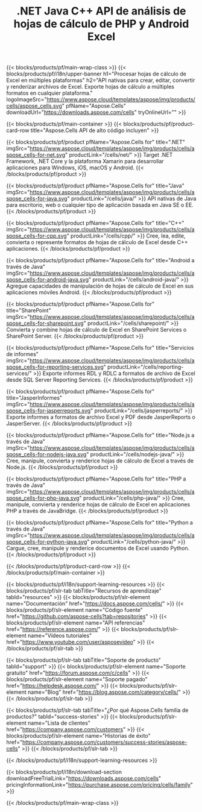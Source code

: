 ﻿---
title: .NET Java C++ API de análisis de hojas de cálculo de PHP y Android Excel 
weight: 10
url: /es/family
description: Bibliotecas para leer, escribir y manipular archivos de Microsoft Excel en .NET Java C++ aplicaciones de Android y SharePoint. Exportar hojas de trabajo en SSRS y JasperReports
---
{{< blocks/products/pf/main-wrap-class >}}
{{< blocks/products/pf/i18n/upper-banner h1="Procesar hojas de cálculo de Excel en múltiples plataformas" h2="API nativas para crear, editar, convertir y renderizar archivos de Excel. Exporte hojas de cálculo a múltiples formatos en cualquier plataforma." logoImageSrc="https://www.aspose.cloud/templates/aspose/img/products/cells/aspose_cells.svg" pfName="Aspose.Cells" downloadUrl="https://downloads.aspose.com/cells" tryOnlineUrl="" >}}

{{< blocks/products/pf/main-container >}}
{{< blocks/products/pf/product-card-row title="Aspose.Cells API de alto código incluyen" >}}

{{< blocks/products/pf/product pfName="Aspose.Cells for" title=".NET" imgSrc="https://www.aspose.cloud/templates/aspose/img/products/cells/aspose_cells-for-net.svg" productLink="/cells/net/" >}}
Target .NET Framework, .NET Core y la plataforma Xamarin para desarrollar aplicaciones para Windows, iOS, macOS y Android.
{{< /blocks/products/pf/product >}}

{{< blocks/products/pf/product pfName="Aspose.Cells for" title="Java" imgSrc="https://www.aspose.cloud/templates/aspose/img/products/cells/aspose_cells-for-java.svg" productLink="/cells/java/" >}}
API nativas de Java para escritorio, web o cualquier tipo de aplicación basada en Java SE o EE.
{{< /blocks/products/pf/product >}}

{{< blocks/products/pf/product pfName="Aspose.Cells for" title="C++" imgSrc="https://www.aspose.cloud/templates/aspose/img/products/cells/aspose_cells-for-cpp.svg" productLink="/cells/cpp/" >}}
Cree, lea, edite, convierta o represente formatos de hojas de cálculo de Excel desde C++ aplicaciones.
{{< /blocks/products/pf/product >}}

{{< blocks/products/pf/product pfName="Aspose.Cells for" title="Android a través de Java" imgSrc="https://www.aspose.cloud/templates/aspose/img/products/cells/aspose_cells-for-android-java.svg" productLink="/cells/android-java/" >}}
Agregue capacidades de manipulación de hojas de cálculo de Excel en sus aplicaciones móviles Android.
{{< /blocks/products/pf/product >}}

{{< blocks/products/pf/product pfName="Aspose.Cells for" title="SharePoint" imgSrc="https://www.aspose.cloud/templates/aspose/img/products/cells/aspose_cells-for-sharepoint.svg" productLink="/cells/sharepoint/" >}}
Convierta y combine hojas de cálculo de Excel en SharePoint Services o SharePoint Server.
{{< /blocks/products/pf/product >}}

{{< blocks/products/pf/product pfName="Aspose.Cells for" title="Servicios de informes" imgSrc="https://www.aspose.cloud/templates/aspose/img/products/cells/aspose_cells-for-reporting-services.svg" productLink="/cells/reporting-services/" >}}
Exporte informes RDL y RDLC a formatos de archivo de Excel desde SQL Server Reporting Services.
{{< /blocks/products/pf/product >}}

{{< blocks/products/pf/product pfName="Aspose.Cells for" title="JasperInformes" imgSrc="https://www.aspose.cloud/templates/aspose/img/products/cells/aspose_cells-for-jasperreports.svg" productLink="/cells/jasperreports/" >}}
Exporte informes a formatos de archivo Excel y PDF desde JasperReports o JasperServer.
{{< /blocks/products/pf/product >}}

{{< blocks/products/pf/product pfName="Aspose.Cells for" title="Node.js a través de Java" imgSrc="https://www.aspose.cloud/templates/aspose/img/products/cells/aspose_cells-for-nodejs-java.svg" productLink="/cells/nodejs-java/" >}}
Cree, manipule, convierta y renderice hojas de cálculo de Excel a través de Node.js.
{{< /blocks/products/pf/product >}}

{{< blocks/products/pf/product pfName="Aspose.Cells for" title="PHP a través de Java" imgSrc="https://www.aspose.cloud/templates/aspose/img/products/cells/aspose_cells-for-php-java.svg" productLink="/cells/php-java/" >}}
Cree, manipule, convierta y renderice hojas de cálculo de Excel en aplicaciones PHP a través de JavaBridge.
{{< /blocks/products/pf/product >}}

{{< blocks/products/pf/product pfName="Aspose.Cells for" title="Python a través de Java" imgSrc="https://www.aspose.cloud/templates/aspose/img/products/cells/aspose_cells-for-python-java.svg" productLink="/cells/python-java/" >}}
Cargue, cree, manipule y renderice documentos de Excel usando Python.
{{< /blocks/products/pf/product >}}

{{< /blocks/products/pf/product-card-row >}}
{{< /blocks/products/pf/main-container >}}

{{< blocks/products/pf/i18n/support-learning-resources >}}
{{< blocks/products/pf/slr-tab tabTitle="Recursos de aprendizaje" tabId="resources" >}}
{{< blocks/products/pf/slr-element name="Documentación" href="https://docs.aspose.com/cells/" >}}
{{< blocks/products/pf/slr-element name="Código fuente" href="https://github.com/aspose-cells?tab=repositories" >}}
{{< blocks/products/pf/slr-element name="API referencias" href="https://reference.aspose.com/" >}}
{{< blocks/products/pf/slr-element name="Vídeos tutoriales" href="https://www.youtube.com/user/asposevideo" >}}
{{< /blocks/products/pf/slr-tab >}}

{{< blocks/products/pf/slr-tab tabTitle="Soporte de producto" tabId="support" >}}
{{< blocks/products/pf/slr-element name="Soporte gratuito" href="https://forum.aspose.com/c/cells" >}}
{{< blocks/products/pf/slr-element name="Soporte pagado" href="https://helpdesk.aspose.com/" >}}
{{< blocks/products/pf/slr-element name="Blog" href="https://blog.aspose.com/category/cells/" >}}
{{< /blocks/products/pf/slr-tab >}}

{{< blocks/products/pf/slr-tab tabTitle="¿Por qué Aspose.Cells familia de productos?" tabId="success-stories" >}}
{{< blocks/products/pf/slr-element name="Lista de clientes" href="https://company.aspose.com/customers" >}}
{{< blocks/products/pf/slr-element name="Historias de éxito" href="https://company.aspose.com/customers/success-stories/aspose-cells" >}}
{{< /blocks/products/pf/slr-tab >}}

{{< /blocks/products/pf/i18n/support-learning-resources >}}

{{< blocks/products/pf/i18n/download-section downloadFreeTrialLink="https://downloads.aspose.com/cells" pricingInformationLink="https://purchase.aspose.com/pricing/cells/family" >}}

{{< /blocks/products/pf/main-wrap-class >}}